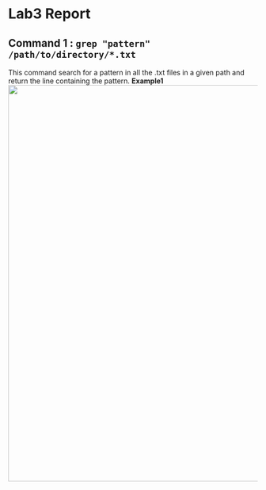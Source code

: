 # Lab3 Report 
## Command 1 : `grep "pattern" /path/to/directory/*.txt`
This command search for a pattern in all the .txt files in a given path and return the line containing the pattern. 
**Example1**
<img src="lab3.png" width="800">
